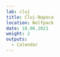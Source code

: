 ```yaml
---
lab: cluj
title: Cluj-Napoca
location: Wolfpack
date: 18.06.2021
weight: 2
outputs:
  - Calendar
---
```

